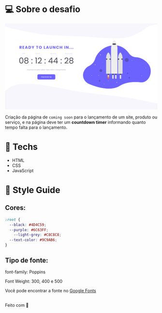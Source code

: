 # 💻 Sobre o desafio

<p align="center"><img width"80vw" src="./interface/Countdown.png" alt="Interface do Desafio Countdown"></p>

Criação da página de `coming soon` para o lançamento de um site, produto ou serviço, e na página deve ter um **countdown timer** informando quanto tempo falta para o lançamento.


# 🚀 **Techs**


- HTML
- CSS
- JavaScript


# 🎨 Style Guide



## **Cores:**

```css
:root {
  --black: #4D4C59;
  --purple: #6C63FF;
	--light-grey: #C8C8C8;
  --text-color: #9C9AB6;
}
```

## **Tipo de fonte:**

font-family: Poppins <br>

Font Weight: 300, 400 e 500 <br>

Você pode encontrar a fonte no [Google Fonts](https://fonts.google.com/) <br><br>

Feito com 💜
